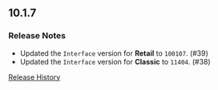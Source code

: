 ## 10.1.7

### Release Notes

- Updated the `Interface` version for **Retail** to `100107`. (#39)
- Updated the `Interface` version for **Classic** to `11404`. (#38)

[Release History](https://github.com/SFX-WoW/Masque_Cirque/wiki/History)
